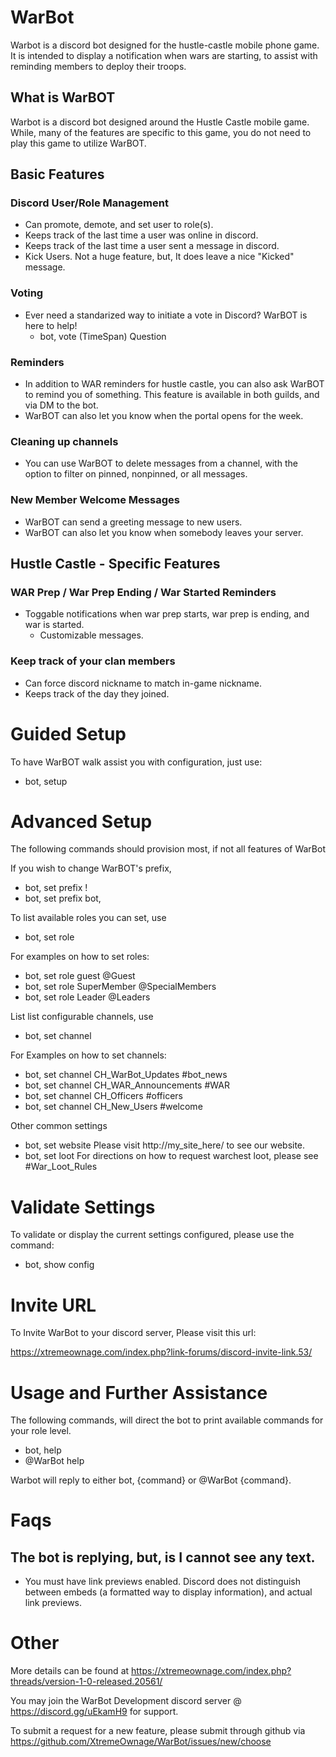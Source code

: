 # WarBot
Warbot is a discord bot designed for the hustle-castle mobile phone game. It is intended to display a notification when wars are starting, to assist with reminding members to deploy their troops.

## What is WarBOT

Warbot is a discord bot designed around the Hustle Castle mobile game. While, many of the features are specific to this game, you do not need to play this game to utilize WarBOT.

## Basic Features

### Discord User/Role Management
* Can promote, demote, and set user to role(s).
* Keeps track of the last time a user was online in discord.
* Keeps track of the last time a user sent a message in discord.
* Kick Users. Not a huge feature, but, It does leave a nice "Kicked" message.

### Voting
* Ever need a standarized way to initiate a vote in Discord? WarBOT is here to help!
	* bot, vote (TimeSpan) Question

### Reminders
* In addition to WAR reminders for hustle castle, you can also ask WarBOT to remind you of something. This feature is available in both guilds, and via DM to the bot.
* WarBOT can also let you know when the portal opens for the week.

### Cleaning up channels
* You can use WarBOT to delete messages from a channel, with the option to filter on pinned, nonpinned, or all messages.

### New Member Welcome Messages
* WarBOT can send a greeting message to new users.
* WarBOT can also let you know when somebody leaves your server.

## Hustle Castle - Specific Features

### WAR Prep / War Prep Ending / War Started Reminders
* Toggable notifications when war prep starts, war prep is ending, and war is started.
	* Customizable messages.

### Keep track of your clan members
* Can force discord nickname to match in-game nickname.
* Keeps track of the day they joined.

# Guided Setup

To have WarBOT walk assist you with configuration, just use:

* bot, setup

# Advanced Setup

The following commands should provision most, if not all features of WarBot

If you wish to change WarBOT's prefix,
* bot, set prefix !
* bot, set prefix bot,

To list available roles you can set, use
* bot, set role 

For examples on how to set roles:
* bot, set role guest @Guest
* bot, set role SuperMember @SpecialMembers
* bot, set role Leader @Leaders

List list configurable channels, use
* bot, set channel

For Examples on how to set channels:
* bot, set channel CH_WarBot_Updates #bot_news
* bot, set channel CH_WAR_Announcements #WAR
* bot, set channel CH_Officers #officers
* bot, set channel CH_New_Users #welcome

Other common settings
* bot, set website Please visit http://my_site_here/ to see our website.
* bot, set loot For directions on how to request warchest loot, please see #War_Loot_Rules

# Validate Settings

To validate or display the current settings configured, please use the command:
* bot, show config

# Invite URL
To Invite WarBot to your discord server, Please visit this url:

https://xtremeownage.com/index.php?link-forums/discord-invite-link.53/

# Usage and Further Assistance

The following commands, will direct the bot to print available commands for your role level.
* bot, help
* @WarBot help

Warbot will reply to either bot, {command} or @WarBot {command}.

# Faqs

## The bot is replying, but, is I cannot see any text.

* You must have link previews enabled. Discord does not distinguish between embeds (a formatted way to display information), and actual link previews.
# Other

More details can be found at https://xtremeownage.com/index.php?threads/version-1-0-released.20561/

You may join the WarBot Development discord server @ https://discord.gg/uEkamH9 for support.

To submit a request for a new feature, please submit through github via https://github.com/XtremeOwnage/WarBot/issues/new/choose
